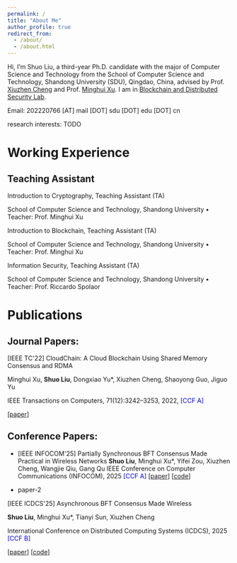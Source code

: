 ```yaml
---
permalink: /
title: "About Me"
author_profile: true
redirect_from: 
  - /about/
  - /about.html
---
```


Hi, I’m Shuo Liu, a third-year Ph.D. candidate with the major of Computer Science and Technology from the School of Computer Science and Technology, Shandong University (SDU), Qingdao, China, advised by Prof. [Xiuzhen Cheng](https://scholar.google.com/citations?user=O1yGhH0AAAAJ&hl=en&oi=ao) and Prof. [Minghui Xu](http://minghuixu.com/). I am in [Blockchain and Distributed Security Lab](https://bc.sdu.edu.cn/).

Email: 202220766 [AT] mail [DOT] sdu [DOT] edu [DOT] cn

research interests: TODO

# Working Experience

## Teaching Assistant

Introduction to Cryptography, Teaching Assistant (TA)

School of Computer Science and Technology, Shandong University • Teacher: Prof. Minghui Xu

Introduction to Blockchain, Teaching Assistant (TA)

School of Computer Science and Technology, Shandong University • Teacher: Prof. Minghui Xu

Information Security, Teaching Assistant (TA)

School of Computer Science and Technology, Shandong University • Teacher: Prof. Riccardo Spolaor

# Publications

## Journal Papers:

[IEEE TC'22] CloudChain: A Cloud Blockchain Using Shared Memory Consensus and RDMA

Minghui Xu, **Shuo Liu**, Dongxiao Yu*, Xiuzhen Cheng, Shaoyong Guo, Jiguo Yu

IEEE Transactions on Computers, 71(12):3242–3253, 2022, <font color='blue'> [CCF A] </font>

[[paper](https://ieeexplore.ieee.org/abstract/document/9699048)]
  

## Conference Papers:

- [IEEE INFOCOM'25] Partially Synchronous BFT Consensus Made Practical in Wireless Networks
  **Shuo Liu**, Minghui Xu*, Yifei Zou, Xiuzhen Cheng, Wangjie Qiu, Gang Qu
  IEEE Conference on Computer Communications (INFOCOM), 2025 <font color='blue'> [CCF A] </font>
  [[paper](https://arxiv.org/pdf/2412.05512)] [[code](https://github.com/BDS-SDU/WirelessConsensus-Sync)]

- paper-2








[IEEE ICDCS'25] Asynchronous BFT Consensus Made Wireless

**Shuo Liu**, Minghui Xu*, Tianyi Sun, Xiuzhen Cheng

International Conference on Distributed Computing Systems (ICDCS), 2025 <font color='blue'>[CCF B]</font>
  
[[paper](https://arxiv.org/pdf/2503.21279)] [[code](https://github.com/BDS-SDU/WirelessConsensus-Async)]
